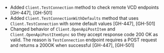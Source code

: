 * Added `Client.TestConnection` method to check remote VCD endpoints [GH-447], [GH-501]
* Added `Client.TestConnectionWithDefaults` method that uses `Client.TestConnection` with some
  default values  [GH-447], [GH-501]
* Changed behavior of `Client.OpenApiPostItem` and `Client.OpenApiPostItemSync` so they accept
  response code 200 OK as valid. The reason is `TestConnection` endpoint requires a POST request and
  returns a 200OK when successful  [GH-447], [GH-501]
